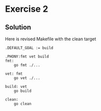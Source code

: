 # Exercise 2

## Solution

Here is revised Makefile with the clean target

```make
.DEFAULT_GOAL := build

.PHONY:fmt vet build
fmt:
	go fmt ./...

vet: fmt
	go vet ./...

build: vet
	go build

clean:
	go clean
```
